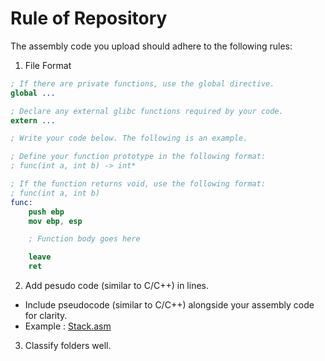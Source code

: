 # Rule of Repository
The assembly code you upload should adhere to the following rules:

1. File Format
```nasm
; If there are private functions, use the global directive.
global ...

; Declare any external glibc functions required by your code.
extern ...

; Write your code below. The following is an example.

; Define your function prototype in the following format:
; func(int a, int b) -> int*

; If the function returns void, use the following format:
; func(int a, int b)
func:
    push ebp
    mov ebp, esp

    ; Function body goes here

    leave
    ret
```

2. Add pesudo code (similar to C/C++) in lines.
- Include pseudocode (similar to C/C++) alongside your assembly code for clarity.
- Example : [Stack.asm](https://github.com/qluana7/asmlib/blob/main/data_structure/stack.asm)

3. Classify folders well.<br/>
<br/>
